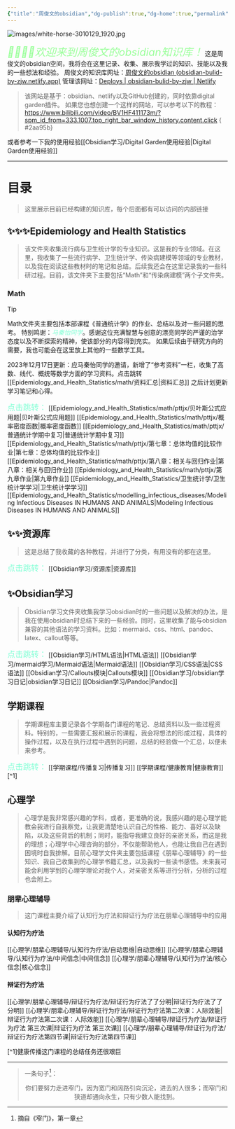 ```yaml
---
{"title":"周俊文的obsidian","dg-publish":true,"dg-home":true,"permalink":"/主页/","tags":["gardenEntry"],"dgPassFrontmatter":true}
---
```


![images/white-horse-3010129_1920.jpg](/img/user/images/white-horse-3010129_1920.jpg)

<font size=5 color='#9AFF9A'><i>🥳🎆🎉✨欢迎来到周俊文的obsidian知识库！</i></font>
这是周俊文的obsidian空间，我将会在这里记录、收集、展示我学过的知识、技能以及我的一些想法和经验。
周俊文的知识库网址：[周俊文的obsidian (obsidian-bulid-by-zjw.netlify.app)](https://obsidian-bulid-by-zjw.netlify.app/)
管理该网址：[Deploys | obsidian-bulid-by-zjw | Netlify](https://app.netlify.com/sites/obsidian-bulid-by-zjw/deploys?page=1&filter=main)

>该网站是基于：obsidian、netlify以及GitHub创建的，同时依靠digital garden插件。
>如果您也想创建一个这样的网站，可以参考以下的教程：
>https://www.bilibili.com/video/BV1HF411173m/?spm_id_from=333.1007.top_right_bar_window_history.content.click
{ #2aa95b}

或者参考一下我的使用经验[[Obsidian学习/Digital Garden使用经验\|Digital Garden使用经验]]

---
# 目录
>这里展示目前已经构建的知识库，每个后面都有可以访问的内部链接
## ✨✨✨Epidemiology and Health Statistics
>该文件夹收集流行病与卫生统计学的专业知识。这是我的专业领域。在这里，我收集了一些流行病学、卫生统计学、传染病建模等领域的专业教材，以及我在阅读这些教材时的笔记和总结。后续我还会在这里记录我的一些科研过程。目前，该文件夹下主要包括“Math”和“传染病建模”两个子文件夹。
### Math
>[!tip]
>Math文件夹主要包括本部课程《普通统计学》的作业、总结以及对一些问题的思考。
>特别鸣谢：<font color='7FFFD4'><i>马秦怡同学</i></font>。感谢这位充满智慧与创意的漂亮同学的严谨的治学态度以及不断探索的精神，使该部分的内容得到充实。
>如果后续由于研究方向的需要，我也可能会在这里放上其他的一些数学工具。

2023年12月17日更新：应马秦怡同学的邀请，新增了“参考资料”一栏，收集了高数、线代、概统等数学方面的学习资料。点击跳转[[Epidemiology_and_Health_Statistics/math/资料汇总\|资料汇总]]
之后计划更新学习笔记和心得。

<font size = 4 color='#7FFFD4'>点击跳转：</font>
[[Epidemiology_and_Health_Statistics/math/pttjx/贝叶斯公式应用题\|贝叶斯公式应用题]]
[[Epidemiology_and_Health_Statistics/math/pttjx/概率密度函数\|概率密度函数]]
[[Epidemiology_and_Health_Statistics/math/pttjx/普通统计学期中复习\|普通统计学期中复习]]
[[Epidemiology_and_Health_Statistics/math/pttjx/第七章：总体均值的比较作业\|第七章：总体均值的比较作业]]
[[Epidemiology_and_Health_Statistics/math/pttjx/第八章：相关与回归作业\|第八章：相关与回归作业]]
[[Epidemiology_and_Health_Statistics/math/pttjx/第九章作业\|第九章作业]]
[[Epidemiology_and_Health_Statistics/卫生统计学/卫生统计学学习\|卫生统计学学习]]
[[Epidemiology_and_Health_Statistics/modelling_infectious_diseases/Modeling Infectious Diseases IN HUMANS AND ANIMALS\|Modeling Infectious Diseases IN HUMANS AND ANIMALS]]

## ✨✨资源库
>这是总结了我收藏的各种教程，并进行了分类，有用没有的都在这里。

<font size = 4 color='#7FFFD4'>点击跳转：</font>
[[Obsidian学习/资源库\|资源库]]

## ✨Obsidian学习
>Obsidian学习文件夹收集我学习obsidian时的一些问题以及解决的办法，是我在使用obsidian时总结下来的一些经验。同时，这里收集了能与obsidian兼容的其他语法的学习资料。比如：mermaid、css、html、pandoc、latex、callout等等。

<font size = 4 color='#7FFFD4'>点击跳转：</font>
[[Obsidian学习/HTML语法\|HTML语法]]
[[Obsidian学习/mermaid学习/Mermaid语法\|Mermaid语法]]
[[Obsidian学习/CSS语法\|CSS语法]]
[[Obsidian学习/Callouts模块\|Callouts模块]]
[[Obsidian学习/obsidian学习日记\|obsidian学习日记]]
[[Obsidian学习/Pandoc\|Pandoc]]

## 学期课程
>学期课程库主要记录各个学期各门课程的笔记、总结资料以及一些过程资料。特别的，一些需要汇报和展示的课程，我会将想法的形成过程，具体的操作过程，以及在执行过程中遇到的问题，总结的经验做一个汇总，以便未来参考。

<font size = 4 color='#7FFFD4'>点击跳转：</font>
 [[学期课程/传播复习\|传播复习]]
 [[学期课程/健康教育\|健康教育]][^1]
## 心理学
>心理学是我非常感兴趣的学科，或者，更准确的说，我感兴趣的是心理学能教会我进行自我察觉，让我更清楚地认识自己的性格、能力、喜好以及缺陷，以及这些背后的机制；同时，能指导我建立良好的亲密关系，而这是我的理想；心理学中心理咨询的部分，不仅能帮助他人，也能让我自己在遇到困境时自我排解。目前心理学文件夹主要包括课程《朋辈心理辅导》的一些知识、我自己收集到的心理学书籍汇总，以及我的一些读书感悟。未来我可能会利用学到的心理学理论对我个人，对亲密关系等进行分析，分析的过程也会附上。

### 朋辈心理辅导
>这门课程主要介绍了认知行为疗法和辩证行为疗法在朋辈心理辅导中的应用
#### 认知行为疗法
[[心理学/朋辈心理辅导/认知行为疗法/自动思维\|自动思维]]
[[心理学/朋辈心理辅导/认知行为疗法/中间信念\|中间信念]]
[[心理学/朋辈心理辅导/认知行为疗法/核心信念\|核心信念]]
#### 辩证行为疗法
[[心理学/朋辈心理辅导/辩证行为疗法/辩证行为疗法了了分明\|辩证行为疗法了了分明]]
[[心理学/朋辈心理辅导/辩证行为疗法/辩证行为疗法第二次课：人际效能\|辩证行为疗法第二次课：人际效能]]
[[心理学/朋辈心理辅导/辩证行为疗法/辩证行为疗法 第三次课\|辩证行为疗法 第三次课]]
[[心理学/朋辈心理辅导/辩证行为疗法/辩证行为疗法第四节课\|辩证行为疗法第四节课]]

[^1]健康传播这门课程的总结任务还很艰巨

---
>一条句子[^2]：<font style="font-family: 楷体;"><center>你们要努力走进窄门，因为宽门和阔路引向沉沦，进去的人很多；而窄门和狭道却通向永生，只有少数人能找到。</center></font>


[^2]:摘自《窄门》，第一章